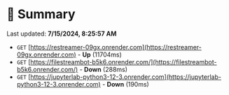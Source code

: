 # 📖 Summary
Last updated: **7/15/2024, 8:25:57 AM**

- `GET` [https://restreamer-09gx.onrender.com](https://restreamer-09gx.onrender.com) - **Up** (11704ms)
- `GET` [https://filestreambot-b5k6.onrender.com/](https://filestreambot-b5k6.onrender.com/) - **Down** (288ms)
- `GET` [https://jupyterlab-python3-12-3.onrender.com](https://jupyterlab-python3-12-3.onrender.com) - **Down** (190ms)
